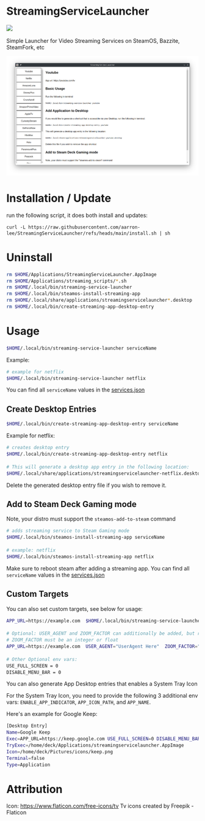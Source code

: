 # StreamingServiceLauncher

[![](https://img.shields.io/github/downloads/aarron-lee/StreamingServiceLauncher/total.svg)](https://github.com/aarron-lee/StreamingServiceLauncher/releases)

Simple Launcher for Video Streaming Services on SteamOS, Bazzite, SteamFork, etc

![app image](./img/app.png)

# Installation / Update

run the following script, it does both install and updates:

```
curl -L https://raw.githubusercontent.com/aarron-lee/StreamingServiceLauncher/refs/heads/main/install.sh | sh
```

# Uninstall

```bash
rm $HOME/Applications/StreamingServiceLauncher.AppImage
rm $HOME/Applications/streaming_scripts/*.sh
rm $HOME/.local/bin/streaming-service-launcher
rm $HOME/.local/bin/steamos-install-streaming-app
rm $HOME/.local/share/applications/streamingservicelauncher*.desktop
rm $HOME/.local/bin/create-streaming-app-desktop-entry
```

# Usage

```bash
$HOME/.local/bin/streaming-service-launcher serviceName
```

Example:

```bash
# example for netflix
$HOME/.local/bin/streaming-service-launcher netflix
```

You can find all `serviceName` values in the [services.json](./services.json)

## Create Desktop Entries

```bash
$HOME/.local/bin/create-streaming-app-desktop-entry serviceName
```

Example for netflix:

```bash
# creates desktop entry
$HOME/.local/bin/create-streaming-app-desktop-entry netflix

# This will generate a desktop app entry in the following location:
$HOME/.local/share/applications/streamingservicelauncher-netflix.desktop
```

Delete the generated desktop entry file if you wish to remove it.

## Add to Steam Deck Gaming mode

Note, your distro must support the `steamos-add-to-steam` command

```bash
# adds streaming service to Steam Gaming mode
$HOME/.local/bin/steamos-install-streaming-app serviceName

# example: netflix
$HOME/.local/bin/steamos-install-streaming-app netflix
```

Make sure to reboot steam after adding a streaming app. You can find all `serviceName` values in the [services.json](./services.json)

## Custom Targets

You can also set custom targets, see below for usage:

```bash
APP_URL=https://example.com  $HOME/.local/bin/streaming-service-launcher

# Optional: USER_AGENT and ZOOM_FACTOR can additionally be added, but requires the APP_URL env var
# ZOOM_FACTOR must be an integer or float
APP_URL=https://example.com  USER_AGENT="UserAgent Here"  ZOOM_FACTOR="1.5"  $HOME/.local/bin/streaming-service-launcher

# Other Optional env vars:
USE_FULL_SCREEN = 0
DISABLE_MENU_BAR = 0
```

You can also generate App Desktop entries that enables a System Tray Icon

For the System Tray Icon, you need to provide the following 3 additional env vars: `ENABLE_APP_INDICATOR`, `APP_ICON_PATH`, and `APP_NAME`.

Here's an example for Google Keep:

```bash
[Desktop Entry]
Name=Google Keep
Exec=APP_URL=https://keep.google.com USE_FULL_SCREEN=0 DISABLE_MENU_BAR=0 ENABLE_APP_INDICATOR=1 APP_ICON_PATH="/home/deck/Pictures/icons/keep.png" APP_NAME="Google Keep" /home/deck/Applications/streamingservicelauncher.AppImage
TryExec=/home/deck/Applications/streamingservicelauncher.AppImage
Icon=/home/deck/Pictures/icons/keep.png
Terminal=false
Type=Application

```

# Attribution

Icon: https://www.flaticon.com/free-icons/tv Tv icons created by Freepik - Flaticon
